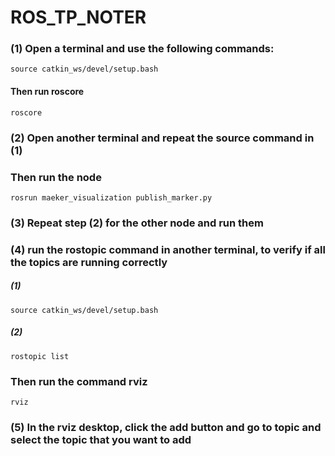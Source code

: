 # ROS_TP_NOTER

### (1) Open a terminal and use the following commands:

```
source catkin_ws/devel/setup.bash
```
#### Then run roscore
```roscore```

### (2) Open another terminal and repeat the source command in (1)
### Then run the node 
```rosrun maeker_visualization publish_marker.py```

### (3) Repeat step (2) for the other node and run them

### (4) run the rostopic command in another terminal, to verify if all the topics are running correctly
##### (1)
```source catkin_ws/devel/setup.bash```
##### (2)
```rostopic list```
### Then run the command rviz 
```rviz```

### (5) In the rviz desktop, click the add button and go to topic and select the topic that you want to add
